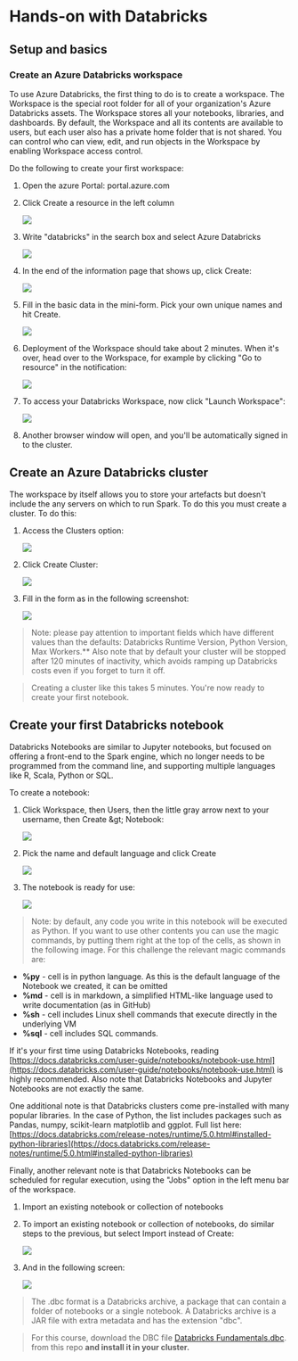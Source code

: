 # Hands-on with Databricks

## Setup and basics

### Create an Azure Databricks workspace

To use Azure Databricks, the first thing to do is to create a workspace. The Workspace is the special root folder for all of your organization&#39;s Azure Databricks assets. The Workspace stores all your notebooks, libraries, and dashboards. By default, the Workspace and all its contents are available to users, but each user also has a private home folder that is not shared. You can control who can view, edit, and run objects in the Workspace by enabling Workspace access control.

Do the following to create your first workspace:

1. Open the azure Portal: portal.azure.com
1. Click Create a resource in the left column

 	![](./images/img1.png)


1. Write &quot;databricks&quot; in the search box and select Azure Databricks


	![](./images/img2.png)


1. In the end of the information page that shows up, click Create:


	![](./images/img3.png)


1. Fill in the basic data in the mini-form. Pick your own unique names and hit Create.

	![](./images/img4.png)

1. Deployment of the Workspace should take about 2 minutes. When it&#39;s over, head over to the Workspace, for example by clicking &quot;Go to resource&quot; in the notification:


	![](./images/img5.png)

1. To access your Databricks Workspace, now click &quot;Launch Workspace&quot;:


	![](./images/img6.png)

1. Another browser window will open, and you&#39;ll be automatically signed in to the cluster.

## Create an Azure Databricks cluster

The workspace by itself allows you to store your artefacts but doesn&#39;t include the any servers on which to run Spark. To do this you must create a cluster. To do this:

1. Access the Clusters option:


	![](./images/img7.png)


1. Click Create Cluster:
 
	![](./images/img8.png)

1. Fill in the form as in the following screenshot:
 
	![](./images/img9.png)

> Note: please pay attention to important fields which have different values than the defaults: Databricks Runtime Version, Python Version, Max Workers.**
Also note that by default your cluster will be stopped after 120 minutes of inactivity, which avoids ramping up Databricks costs even if you forget to turn it off.

> Creating a cluster like this takes 5 minutes. You&#39;re now ready to create your first notebook.

## Create your first Databricks notebook

Databricks Notebooks are similar to Jupyter notebooks, but focused on offering a front-end to the Spark engine, which no longer needs to be programmed from the command line, and supporting multiple languages like R, Scala, Python or SQL.

To create a notebook:


1. Click Workspace, then Users, then the little gray arrow next to your username, then Create \&gt; Notebook:
 
	![](./images/img10.png)

1. Pick the name and default language and click Create

	![](./images/img11.png)

1. The notebook is ready for use:

	![](./images/img12.png)

> Note: by default, any code you write in this notebook will be executed as Python. If you want to use other contents you can use the magic commands, by putting them right at the top of the cells, as shown in the following image. For this challenge the relevant magic commands are:

- **%py** - cell is in python language. As this is the default language of the Notebook we created, it can be omitted
- **%md** - cell is in markdown, a simplified HTML-like language used to write documentation (as in GitHub)
- **%sh**  - cell includes Linux shell commands that execute directly in the underlying VM
- **%sql** - cell includes SQL commands.

If it&#39;s your first time using Databricks Notebooks, reading [https://docs.databricks.com/user-guide/notebooks/notebook-use.html](https://docs.databricks.com/user-guide/notebooks/notebook-use.html) is highly recommended. Also note that Databricks Notebooks and Jupyter Notebooks are not exactly the same.


One additional note is that Databricks clusters come pre-installed with many popular libraries. In the case of Python, the list includes packages such as Pandas, numpy, scikit-learn matplotlib and ggplot. Full list here: [https://docs.databricks.com/release-notes/runtime/5.0.html#installed-python-libraries](https://docs.databricks.com/release-notes/runtime/5.0.html#installed-python-libraries)

Finally, another relevant note is that Databricks Notebooks can be scheduled for regular execution, using the &quot;Jobs&quot; option in the left menu bar of the workspace.

1. Import an existing notebook or collection of notebooks


1. To import an existing notebook or collection of notebooks, do similar steps to the previous, but select Import instead of Create:
 
	![](./images/img14.png)

1. And in the following screen:
 
	![](./images/img15.png)

> The .dbc format is a Databricks archive, a package that can contain a folder of notebooks or a single notebook. A Databricks archive is a JAR file with extra metadata and has the extension &quot;dbc&quot;.

> For this course, download the DBC file [Databricks Fundamentals.dbc](<https://github.com/TheovanKraay/databricks-lab/blob/master/Databricks%20Fundamentals.dbc>). from this repo **and install it in your cluster.**
